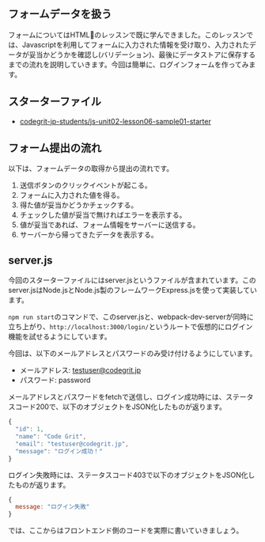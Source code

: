 ## フォームデータを扱う

フォームについてはHTMLのレッスンで既に学んできました。このレッスンでは、Javascriptを利用してフォームに入力された情報を受け取り、入力されたデータが妥当かどうかを確認し(バリデーション)、最後にデータストアに保存するまでの流れを説明していきます。今回は簡単に、ログインフォームを作ってみます。


## スターターファイル

- [codegrit-jp-students/js-unit02-lesson06-sample01-starter](https://github.com/codegrit-jp-students/js-unit02-lesson06-sample01-starter)


## フォーム提出の流れ

以下は、フォームデータの取得から提出の流れです。

1. 送信ボタンのクリックイベントが起こる。
2. フォームに入力された値を得る。
3. 得た値が妥当かどうかチェックする。
4. チェックした値が妥当で無ければエラーを表示する。
5. 値が妥当であれば、フォーム情報をサーバーに送信する。
6. サーバーから帰ってきたデータを表示する。

## server.js

今回のスターターファイルにはserver.jsというファイルが含まれています。このserver.jsはNode.jsとNode.js製のフレームワークExpress.jsを使って実装しています。

`npm run start`のコマンドで、このserver.jsと、webpack-dev-serverが同時に立ち上がり、`http://localhost:3000/login/`というルートで仮想的にログイン機能を試せるようにしています。

今回は、以下のメールアドレスとパスワードのみ受け付けるようにしています。

- メールアドレス: testuser@codegrit.jp
- パスワード: password

メールアドレスとパスワードをfetchで送信し、ログイン成功時には、ステータスコード200で、以下のオブジェクトをJSON化したものが返ります。

```javascript
{
  "id": 1,
  "name": "Code Grit",
  "email": "testuser@codegrit.jp",
  "message": "ログイン成功！"
}
```

ログイン失敗時には、ステータスコード403で以下のオブジェクトをJSON化したものが返ります。

```javascript
{
  message: "ログイン失敗"
}
```

では、ここからはフロントエンド側のコードを実際に書いていきましょう。